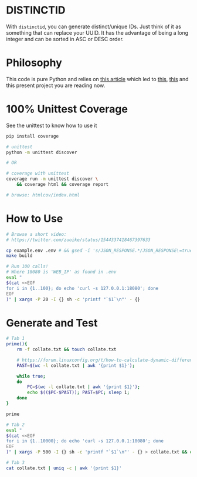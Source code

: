# DISTINCTID
With `distinctid`, you can generate distinct/unique IDs. Just think of it as something that can replace your UUID. It has the advantage of being a long integer and can be sorted in ASC or DESC order.

# Philosophy
This code is pure Python and relies on [this article](https://instagram-engineering.com/sharding-ids-at-instagram-1cf5a71e5a5c) which led to [this](https://gist.github.com/ichux/1b5d15129370341811fb12eb7e333917), [this](https://github.com/ichux/postgresql-id-shard) and this present project you are reading now.

# 100% Unittest Coverage
See the unittest to know how to use it

```bash
pip install coverage

# unittest
python -m unittest discover

# OR

# coverage with unittest
coverage run -m unittest discover \
    && coverage html && coverage report

# browse: htmlcov/index.html 
```

# How to Use
```bash
# Browse a short video:
# https://twitter.com/zuoike/status/1544337418467397633

cp example.env .env # && gsed -i 's/JSON_RESPONSE.*/JSON_RESPONSE\=true/' .env
make build

# Run 100 calls!
# Where 18080 is 'WEB_IP' as found in .env
eval "
$(cat <<EOF
for i in {1..100}; do echo 'curl -s 127.0.0.1:18080'; done
EOF
)" | xargs -P 20 -I {} sh -c 'printf "`$1`\n"' - {}
```

# Generate and Test
```bash
# Tab 1
prime(){
    rm -f collate.txt && touch collate.txt

    # https://forum.linuxconfig.org/t/how-to-calculate-dynamic-difference-of-total-lines-number/6829
    PAST=$(wc -l collate.txt | awk '{print $1}');

    while true;
    do
        PC=$(wc -l collate.txt | awk '{print $1}');
        echo $(($PC-$PAST)); PAST=$PC; sleep 1;
    done
}

prime

# Tab 2
eval "
$(cat <<EOF
for i in {1..10000}; do echo 'curl -s 127.0.0.1:18080'; done
EOF
)" | xargs -P 500 -I {} sh -c 'printf "`$1`\n"' - {} > collate.txt && echo -e "\ndone\n"

# Tab 3
cat collate.txt | uniq -c | awk '{print $1}'
```
